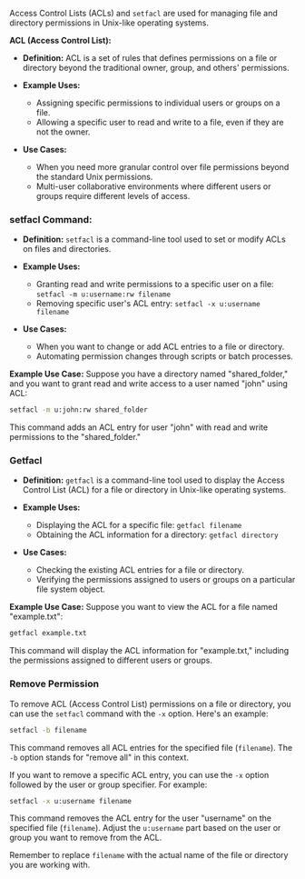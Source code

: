 

Access Control Lists (ACLs) and `setfacl` are used for managing file and directory permissions in Unix-like operating systems. 

**ACL (Access Control List):**
- **Definition:** ACL is a set of rules that defines permissions on a file or directory beyond the traditional owner, group, and others' permissions.

- **Example Uses:**
  - Assigning specific permissions to individual users or groups on a file.
  - Allowing a specific user to read and write to a file, even if they are not the owner.

- **Use Cases:**
  - When you need more granular control over file permissions beyond the standard Unix permissions.
  - Multi-user collaborative environments where different users or groups require different levels of access.

### setfacl Command:
- **Definition:** `setfacl` is a command-line tool used to set or modify ACLs on files and directories.

- **Example Uses:**
  - Granting read and write permissions to a specific user on a file: `setfacl -m u:username:rw filename`
  - Removing specific user's ACL entry: `setfacl -x u:username filename`

- **Use Cases:**
  - When you want to change or add ACL entries to a file or directory.
  - Automating permission changes through scripts or batch processes.

**Example Use Case:**
Suppose you have a directory named "shared_folder," and you want to grant read and write access to a user named "john" using ACL:

```bash
setfacl -m u:john:rw shared_folder
```

This command adds an ACL entry for user "john" with read and write permissions to the "shared_folder."


### Getfacl

- **Definition:** `getfacl` is a command-line tool used to display the Access Control List (ACL) for a file or directory in Unix-like operating systems.

- **Example Uses:**
  - Displaying the ACL for a specific file: `getfacl filename`
  - Obtaining the ACL information for a directory: `getfacl directory`

- **Use Cases:**
  - Checking the existing ACL entries for a file or directory.
  - Verifying the permissions assigned to users or groups on a particular file system object.

**Example Use Case:**
Suppose you want to view the ACL for a file named "example.txt":

```bash
getfacl example.txt
```

This command will display the ACL information for "example.txt," including the permissions assigned to different users or groups.

### Remove Permission

To remove ACL (Access Control List) permissions on a file or directory, you can use the `setfacl` command with the `-x` option. Here's an example:

```bash
setfacl -b filename
```

This command removes all ACL entries for the specified file (`filename`). The `-b` option stands for "remove all" in this context.

If you want to remove a specific ACL entry, you can use the `-x` option followed by the user or group specifier. For example:

```bash
setfacl -x u:username filename
```

This command removes the ACL entry for the user "username" on the specified file (`filename`). Adjust the `u:username` part based on the user or group you want to remove from the ACL.

Remember to replace `filename` with the actual name of the file or directory you are working with.